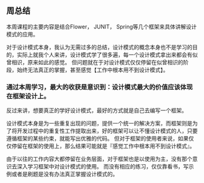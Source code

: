 ## 周总结

本周课程的主要内容是结合Flower， JUNIT， Spring等几个框架来具体讲解设计模式的应用。

对于设计模式本身，我认为无需过多的总结，设计模式的概念本身也不是学习的目的，实际上就我个人来讲，设计模式学了很多遍，每一个设计模式拿出来都会有似曾相识，原来如此的感觉。
但问题就在于对设计模式仅仅停留在似曾相识的阶段，始终无法真正的掌握，甚至感觉【工作中根本用不到设计模式】。

### 通过本周学习，最大的收获是意识到：设计模式最大的价值应该体现在框架设计上。
反过来讲，想要真正的学好设计模式，最好的方式就是自己去编写一个框架。 

设计模式本身是为一些重复出现的问题，提供一个统一的解决方案，而框架则是为了将开发过程中的重复性工作提取出来，好的框架可以让不懂设计模式的人，只要遵循框架的某些约束，就能写出优雅的代码。 但对于框架的使用者来说，如果仅仅停留在框架的使用上，那么结果可能就是『感觉工作中根本用不到设计模式』。

由于以往的工作内容大都停留在业务层面，对于框架也是以使用为主，没有那个意识去深入学习框架中对设计模式的使用。  而没有相应的练习，仅仅靠看书，写示例或者是刷题是没有办法真正掌握设计模式的。